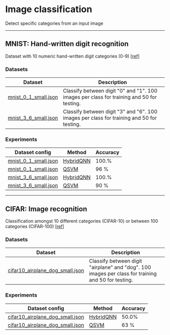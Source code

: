 # Image classification

Detect specific categories from an input image

---

## MNIST: Hand-written digit recognition

Dataset with 10 numeric hand-written digit categories (0-9)
[[ref](http://yann.lecun.com/exdb/mnist/)]

### Datasets

| Dataset                                                             | Description                                                                                        |
| ---                                                                 | ---                                                                                                |
| [mnist_0_1_small.json](mnist_3_6_small.json)                        | Classify between digit "0" and "1". 100 images per class for training and 50 for testing.          |
| [mnist_3_6_small.json](mnist_3_6_small.json)                        | Classify between digit "3" and "6". 100 images per class for training and 50 for testing.          |


### Experiments

| Dataset config                                                     | Method                                                          |  Accuracy |
| ---                                                                | ---                                                             | ---       |
| [mnist_0_1_small.json](mnist_0_1_small.json)                       | [HybridQNN](/qiskit_classification/classification_hybridqnn.py) |    100.%  |
| [mnist_0_1_small.json](mnist_0_1_small.json)                       | [QSVM](/)                                                       |    96 %  |
| [mnist_3_6_small.json](mnist_3_6_small.json)                       | [HybridQNN](/qiskit_classification/classification_hybridqnn.py) |    100.%  |
| [mnist_3_6_small.json](mnist_3_6_small.json)                       | [QSVM](/)                                                       |    90 %  |

---

## CIFAR: Image recognition

Classification amongst 10 different categories (CIFAR-10) or between 100 categories (CIFAR-100)
[[ref](https://www.cs.toronto.edu/~kriz/cifar.html)]

### Datasets

| Dataset                                                             | Description                                                                                        |
| ---                                                                 | ---                                                                                                |
| [cifar10_airplane_dog_small.json](cifar10_airplane_dog_small.json)  | Classify between digit "airplane" and "dog". 100 images per class for training and 50 for testing. |

### Experiments

| Dataset config                                                     | Method                                                          |  Accuracy |
| ---                                                                | ---                                                             | ---       |
| [cifar10_airplane_dog_small.json](cifar10_airplane_dog_small.json) | [HybridQNN](/qiskit_classification/classification_hybridqnn.py) |    50.0%  |
| [cifar10_airplane_dog_small.json](cifar10_airplane_dog_small.json) | [QSVM](/)                                                       |    63 %  |

